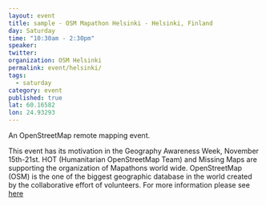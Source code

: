 ```yaml
---
layout: event
title: sample - OSM Mapathon Helsinki - Helsinki, Finland
day: Saturday
time: "10:30am - 2:30pm"
speaker: 
twitter: 
organization: OSM Helsinki
permalink: event/helsinki/
tags: 
  - saturday
category: event
published: true
lat: 60.16582
lon: 24.93293
---
```


An OpenStreetMap remote mapping event.

This event has its motivation in the Geography Awareness Week, November 15th-21st. HOT (Humanitarian OpenStreetMap Team) and Missing Maps are supporting the organization of Mapathons world wide. OpenStreetMap (OSM) is the one of the biggest geographic database in the world created by the collaborative effort of volunteers.
For more information please see [here](http://wiki.openstreetmap.org/wiki/FI/OSM-Mapathon_Helsinki_21.11.2015)



 
